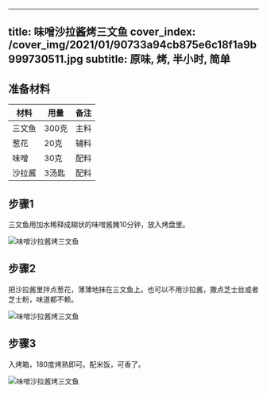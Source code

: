 
---
title: 味噌沙拉酱烤三文鱼
cover_index: /cover_img/2021/01/90733a94cb875e6c18f1a9b999730511.jpg
subtitle: 原味, 烤, 半小时, 简单
---

## 准备材料

| 材料     | 用量 | 备注|
| ------- | ----- | --- |
| 三文鱼 | 300克| 主料 |
| 葱花 | 20克| 辅料 |
| 味噌 | 30克| 配料 |
| 沙拉酱 | 3汤匙| 配料 |

## 步骤1

三文鱼用加水稀释成糊状的味噌酱腌10分钟，放入烤盘里。

![味噌沙拉酱烤三文鱼](https://i8.meishichina.com/attachment/recipe/201010/201010252202595.JPG?x-oss-process=style/p320) 

## 步骤2

把沙拉酱里拌点葱花，薄薄地抹在三文鱼上。也可以不用沙拉酱，撒点芝士丝或者芝士粉，味道都不赖。

![味噌沙拉酱烤三文鱼](https://i8.meishichina.com/attachment/recipe/201010/201010252205200.JPG?x-oss-process=style/p320) 

## 步骤3

入烤箱，180度烤熟即可。配米饭，可香了。

![味噌沙拉酱烤三文鱼](https://i8.meishichina.com/attachment/recipe/201010/201010252206369.JPG?x-oss-process=style/p320) 


